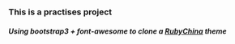 ### This is a practises project

##### Using bootstrap3 + font-awesome to clone a <a href="http://rubychina.org">RubyChina</a> theme